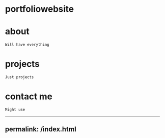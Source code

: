 # portfoliowebsite

# about
    Will have everything

# projects
    Just projects

# contact me
    Might use

---
permalink: /index.html
---